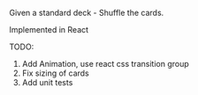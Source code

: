 Given a standard deck - Shuffle the cards.

Implemented in React

TODO:
 1. Add Animation, use react css transition group
 2. Fix sizing of cards
 3. Add unit tests
